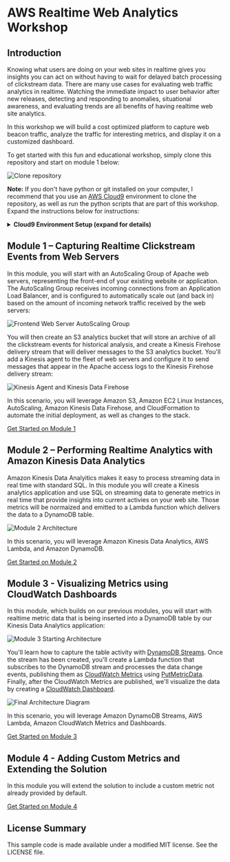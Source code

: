 # AWS Realtime Web Analytics Workshop

## Introduction

Knowing what users are doing on your web sites in realtime gives you insights you can act on without having to wait for delayed batch processing of clickstream data.  There are many use cases for evaluating web traffic analytics in realtime.  Watching the immediate impact to user behavior after new releases, detecting and responding to anomalies, situational awareness, and evaluating trends are all benefits of having realtime web site analytics.

In this workshop we will build a cost optimized platform to capture web beacon traffic, analyze the traffic for interesting metrics, and display it on a customized dashboard.

To get started with this fun and educational workshop, simply clone this repository and start on module 1 below:

![Clone repository](images/clone-repo.png)

**Note:**  If you don't have python or git installed on your computer, I recommend that you use an [AWS Cloud9](https://aws.amazon.com/cloud9/) environment to clone the repository, as well as run the python scripts that are part of this workshop.  Expand the instructions below for instructions:

<details>
<summary><strong>Cloud9 Environment Setup (expand for details)</strong></summary><p>

### AWS Cloud9 Setup Instructions

1.  Navigate in the AWS console to **Services**, then select **Cloud9**.  Be sure that you have either the **US East (N. Virginia)** or the **US West (Oregon)** region selected before you proceed to the next step.
2.  Click the **Create Environment** button:

![Cloud9 Create Environment](images/cloud9-create-environment.png)

3.  Give your Environment a name, then click the **Next step** button:

![Cloud9 Next step](images/cloud9-next-step.png)

4.  The default Environment settings should be fine for this workshop (t2.micro instance type), which will allow you to stay within the free tier for your Cloud9 environment usage.  If you want to load test the solution from this environment, you may want to provision a larger instance type to increase the network bandwidth available to your environment:

![Cloud9 Next step 2](images/cloud9-next-step2.png)

5.  Review the Environment name and settings, then click the **Create environment** button to continue:

![Cloud9 Review](images/cloud9-review.png)

6.  Once your environment has started, you can open a Terminal to run the git clone command:

`git clone https://github.com/aws-samples/realtime-web-analytics-workshop.git`

![Cloud9 Clone](images/cloud9-clone.png)

7.  You're now ready to proceed with Module 1.  Use the Cloud9 Environment whenever you need to access any of the artifacts from the workshop git repository or run the python scripts.

**Note:**  The Cloud9 Environment will automatically turn off after being idle for 30 minutes, so you might need to restart it by accessing it through the AWS console if you've been idle.

</p></details>

## Module 1 – Capturing Realtime Clickstream Events from Web Servers

In this module, you will start with an AutoScaling Group of Apache web servers, representing the front-end of your existing website or application.  The AutoScaling Group receives incoming connections from an Application Load Balancer, and is configured to automatically scale out (and back in) based on the amount of incoming network traffic received by the web servers:

![Frontend Web Server AutoScaling Group](images/module-1-start.png)

You will then create an S3 analytics bucket that will store an archive of all the clickstream events for historical analysis, and create a Kinesis Firehose delivery stream that will deliver messages to the S3 analytics bucket.  You'll add a Kinesis agent to the fleet of web servers and configure it to send messages that appear in the Apache access logs to the Kinesis Firehose delivery stream: 

![Kinesis Agent and Kinesis Data Firehose](images/module-1.png)

In this scenario, you will leverage Amazon S3, Amazon EC2 Linux Instances, AutoScaling, Amazon Kinesis Data Firehose, and CloudFormation to automate the initial deployment, as well as changes to the stack.

[Get Started on Module 1](module-1/README.md)

## Module 2 – Performing Realtime Analytics with Amazon Kinesis Data Analytics

Amazon Kinesis Data Analyitics makes it easy to process streaming data in real time with standard SQL.  In this module you will create a Kinesis analytics application and use SQL on streaming data to generate metrics in real time that provide insights into current activies on your web site.  Those metrics will be normaized and emitted to a Lambda function which delivers the data to a DynamoDB table.  

![Module 2 Architecture](images/module-2.png)

In this scenario, you will leverage Amazon Kinesis Data Analytics, AWS Lambda, and Amazon DynamoDB.

[Get Started on Module 2](module-2/README.md)

## Module 3 - Visualizing Metrics using CloudWatch Dashboards

In this module, which builds on our previous modules, you will start with realtime metric data that is being inserted into a DynamoDB table by our Kinesis Data Analytics application:

![Module 3 Starting Architecture](images/module-3-start.png)

You'll learn how to capture the table activity with [DynamoDB Streams](https://docs.aws.amazon.com/amazondynamodb/latest/developerguide/Streams.html).  Once the stream has been created, you'll create a Lambda function that subscribes to the DynamoDB stream and processes the data change events, publishing them as [CloudWatch Metrics](https://docs.aws.amazon.com/AmazonCloudWatch/latest/monitoring/working_with_metrics.html) using [PutMetricData](https://docs.aws.amazon.com/AmazonCloudWatch/latest/APIReference/API_PutMetricData.html).  Finally, after the CloudWatch Metrics are published, we'll visualize the data by creating a [CloudWatch Dashboard](https://docs.aws.amazon.com/AmazonCloudWatch/latest/monitoring/CloudWatch_Dashboards.html).

![Final Architecture Diagram](images/Realtime-Website-Analytics-Diagram.png)

In this scenario, you will leverage Amazon DynamoDB Streams, AWS Lambda, Amazon CloudWatch Metrics and Dashboards.

[Get Started on Module 3](module-3/README.md)

## Module 4 - Adding Custom Metrics and Extending the Solution

In this module you will extend the solution to include a custom metric not already provided by default.   

[Get Started on Module 4](module-4/README.md)

## License Summary

This sample code is made available under a modified MIT license. See the LICENSE file.
